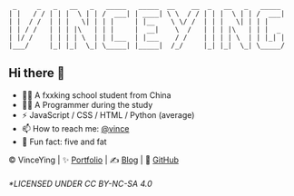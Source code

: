 ```
 _     _   _   __   _   _____   _____  __    __  _   __   _   _____  
| |   / / | | |  \ | | /  ___| | ____| \ \  / / | | |  \ | | /  ___| 
| |  / /  | | |   \| | | |     | |__    \ \/ /  | | |   \| | | |     
| | / /   | | | |\   | | |     |  __|    \  /   | | | |\   | | |  _  
| |/ /    | | | | \  | | |___  | |___    / /    | | | | \  | | |_| | 
|___/     |_| |_|  \_| \_____| |_____|  /_/     |_| |_|  \_| \_____/ 
```

## Hi there 👋

- 🙋‍♂️ A fxxking school student from China
- 👨‍💻 A Programmer during the study
- ⚡ JavaScript / CSS / HTML / Python (average)
- 📫 How to reach me: [@vince](mailto:admin@vince.pub)
- 🍻 Fun fact: five and fat

© VinceYing  | ✨ [Portfolio](https://www.vince.pub/) | ✍ [Blog](https://i.vince.pub/) | 🍉 [GitHub](https://github.com/vinceying)

<h6>*LICENSED UNDER CC BY-NC-SA 4.0 </h6>